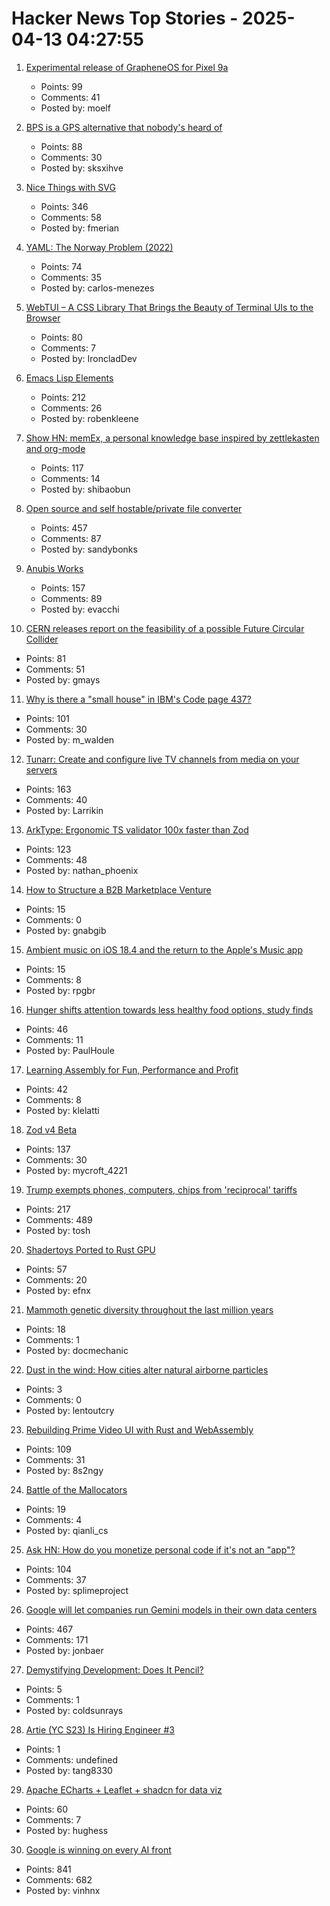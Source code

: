 # Hacker News Top Stories - 2025-04-13 04:27:55

1. [Experimental release of GrapheneOS for Pixel 9a](https://grapheneos.social/@GrapheneOS/114327666433966529)
   - Points: 99
   - Comments: 41
   - Posted by: moelf

2. [BPS is a GPS alternative that nobody's heard of](https://www.jeffgeerling.com/blog/2025/bps-gps-alternative-nobodys-heard)
   - Points: 88
   - Comments: 30
   - Posted by: sksxihve

3. [Nice Things with SVG](https://fuma-nama.vercel.app/blog/svg-art)
   - Points: 346
   - Comments: 58
   - Posted by: fmerian

4. [YAML: The Norway Problem (2022)](https://www.bram.us/2022/01/11/yaml-the-norway-problem/)
   - Points: 74
   - Comments: 35
   - Posted by: carlos-menezes

5. [WebTUI – A CSS Library That Brings the Beauty of Terminal UIs to the Browser](https://webtui.ironclad.sh)
   - Points: 80
   - Comments: 7
   - Posted by: IroncladDev

6. [Emacs Lisp Elements](https://protesilaos.com/emacs/emacs-lisp-elements)
   - Points: 212
   - Comments: 26
   - Posted by: robenkleene

7. [Show HN: memEx, a personal knowledge base inspired by zettlekasten and org-mode](https://gitea.bubbletea.dev/shibao/memex)
   - Points: 117
   - Comments: 14
   - Posted by: shibaobun

8. [Open source and self hostable/private file converter](https://vert.sh)
   - Points: 457
   - Comments: 87
   - Posted by: sandybonks

9. [Anubis Works](https://xeiaso.net/notes/2025/anubis-works/)
   - Points: 157
   - Comments: 89
   - Posted by: evacchi

10. [CERN releases report on the feasibility of a possible Future Circular Collider](https://home.cern/news/news/accelerators/cern-releases-report-feasibility-possible-future-circular-collider)
   - Points: 81
   - Comments: 51
   - Posted by: gmays

11. [Why is there a "small house" in IBM's Code page 437?](https://blog.glyphdrawing.club/why-is-there-a-small-house-in-ibm-s-code-page-437/)
   - Points: 101
   - Comments: 30
   - Posted by: m_walden

12. [Tunarr: Create and configure live TV channels from media on your servers](https://tunarr.com/)
   - Points: 163
   - Comments: 40
   - Posted by: Larrikin

13. [ArkType: Ergonomic TS validator 100x faster than Zod](https://arktype.io/)
   - Points: 123
   - Comments: 48
   - Posted by: nathan_phoenix

14. [How to Structure a B2B Marketplace Venture](https://sloanreview.mit.edu/article/how-to-structure-a-b2b-marketplace-venture/)
   - Points: 15
   - Comments: 0
   - Posted by: gnabgib

15. [Ambient music on iOS 18.4 and the return to the Apple's Music app](https://manualdousuario.net/en/ambient-music-ios-18-4/)
   - Points: 15
   - Comments: 8
   - Posted by: rpgbr

16. [Hunger shifts attention towards less healthy food options, study finds](https://medicalxpress.com/news/2025-03-hunger-shifts-attention-healthy-food.html)
   - Points: 46
   - Comments: 11
   - Posted by: PaulHoule

17. [Learning Assembly for Fun, Performance and Profit](https://thechipletter.substack.com/p/learning-assembly-for-fun-and-profit)
   - Points: 42
   - Comments: 8
   - Posted by: klelatti

18. [Zod v4 Beta](https://v4.zod.dev/v4)
   - Points: 137
   - Comments: 30
   - Posted by: mycroft_4221

19. [Trump exempts phones, computers, chips from 'reciprocal' tariffs](https://www.bloomberg.com/news/articles/2025-04-12/trump-exempts-phones-computers-chips-from-reciprocal-tariffs)
   - Points: 217
   - Comments: 489
   - Posted by: tosh

20. [Shadertoys Ported to Rust GPU](https://rust-gpu.github.io/blog/2025/04/10/shadertoys/)
   - Points: 57
   - Comments: 20
   - Posted by: efnx

21. [Mammoth genetic diversity throughout the last million years](https://www.sciencedaily.com/releases/2025/04/250409114704.htm)
   - Points: 18
   - Comments: 1
   - Posted by: docmechanic

22. [Dust in the wind: How cities alter natural airborne particles](https://phys.org/news/2025-04-cities-natural-airborne-particles.html)
   - Points: 3
   - Comments: 0
   - Posted by: lentoutcry

23. [Rebuilding Prime Video UI with Rust and WebAssembly](https://www.infoq.com/presentations/prime-video-rust/)
   - Points: 109
   - Comments: 31
   - Posted by: 8s2ngy

24. [Battle of the Mallocators](http://smalldatum.blogspot.com/2025/04/battle-of-mallocators.html)
   - Points: 19
   - Comments: 4
   - Posted by: qianli_cs

25. [Ask HN: How do you monetize personal code if it's not an "app"?](undefined)
   - Points: 104
   - Comments: 37
   - Posted by: splimeproject

26. [Google will let companies run Gemini models in their own data centers](https://www.cnbc.com/2025/04/09/google-will-let-companies-run-gemini-models-in-their-own-data-centers.html)
   - Points: 467
   - Comments: 171
   - Posted by: jonbaer

27. [Demystifying Development: Does It Pencil?](https://www.ternercenter.app/demystifying-development-math#simulation)
   - Points: 5
   - Comments: 1
   - Posted by: coldsunrays

28. [Artie (YC S23) Is Hiring Engineer #3](https://www.ycombinator.com/companies/artie/jobs/7kGvDVC-founding-product-engineer)
   - Points: 1
   - Comments: undefined
   - Posted by: tang8330

29. [Apache ECharts + Leaflet + shadcn for data viz](https://docs.evidence.dev/components/all-components/)
   - Points: 60
   - Comments: 7
   - Posted by: hughess

30. [Google is winning on every AI front](https://www.thealgorithmicbridge.com/p/google-is-winning-on-every-ai-front)
   - Points: 841
   - Comments: 682
   - Posted by: vinhnx

